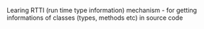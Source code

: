Learing RTTI (run time type information) mechanism - for getting informations of classes (types, methods etc) in source code